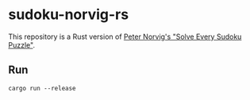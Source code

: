 # sudoku-norvig-rs

This repository is a Rust version of [Peter Norvig's "Solve Every Sudoku Puzzle"][original].

## Run

```
cargo run --release
```


[original]: http://norvig.com/sudoku.html
